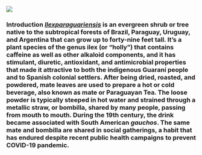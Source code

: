 <a href="https://www.juncture-digital.org"><img src="https://juncture-digital.github.io/juncture/static/images/ve-button.png"></a>

<param ve-config
title="Yerba Mate: From Sacred Drink to Caffeinated Star"
source-image"https://upload.wikimedia.org/wikipedia/commons/4/48/Sugar_apple_with_cross_section.jpg"
banner="https://upload.wikimedia.org/wikipedia/commons/4/48/Sugar_apple_with_cross_section.jpg"
author="Layla Gee"
layout="vertical">

### Introduction [_Ilexparaguariensis_](https://powo.science.kew.org/taxon/urn:lsid:ipni.org:names:315555-2) is an evergreen shrub or tree native to the subtropical forests of Brazil, Paraguay, Uruguay, and Argentina that can grow up to forty-nine feet tall. It’s a plant species of the genus ilex (or “holly”) that contains caffeine as well as other alkaloid components, and it has stimulant, diuretic, antioxidant, and antimicrobial properties that made it attractive to both the indigenous Guaraní people and to Spanish colonial settlers. After being dried, roasted, and powdered, mate leaves are used to prepare a hot or cold beverage, also known as mate or Paraguayan Tea. The loose powder is typically steeped in hot water and strained through a metallic straw, or bombilla, shared by many people, passing from mouth to mouth. During the 19th century, the drink became associated with South American *gauchos*. The same mate and bombilla are shared in social gatherings, a habit that has endured despite recent public health campaigns to prevent COVID-19 pandemic. <param ve-image label="Gauchos drinking mate" description="Photograph" license="public domain" url="https://upload.wikimedia.org/wikipedia/commons/c/c2/Gauchos_mateando.jpg"> <param ve-entity eid="Q155" title="Brazil">

<param ve-entity eid="Q46429" title=“Guarani people”>

<param ve-entity eid="Q84263196" title=“COVID-19 pandemic”>
